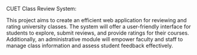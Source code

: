 CUET Class Review System:

This project aims to create an efficient web application for reviewing and rating university
classes. The system will offer a user-friendly interface for students to explore, submit
reviews, and provide ratings for their courses. Additionally, an administrative module
will empower faculty and staff to manage class information and assess student feedback
effectively.
